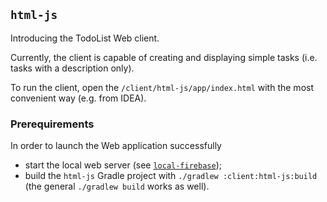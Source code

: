## `html-js`

Introducing the TodoList Web client.

Currently, the client is capable of creating and displaying simple tasks (i.e. tasks with 
a description only).

To run the client, open the `/client/html-js/app/index.html` with the most convenient 
way (e.g. from IDEA).

### Prerequirements

In order to launch the Web application successfully
 - start the local web server (see [`local-firebase`](../../deployment/local-firebase/README.md));
 - build the `html-js` Gradle project with `./gradlew :client:html-js:build` (the general 
 `./gradlew build` works as well).
